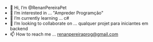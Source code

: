 - 👋 Hi, I’m @RenanPereiraPet
- 👀 I’m interested in ... "Ampreder Programção"
- 🌱 I’m currently learning ... c#
- 💞️ I’m looking to collaborate on ... qualquer projet para iniciantes em backend
- 📫 How to reach me ... renanpereiraprog@gmail.com

<!---
RenanPereiraPet/RenanPereiraPet is a ✨ special ✨ repository because its `README.md` (this file) appears on your GitHub profile.
You can click the Preview link to take a look at your changes.
--->
